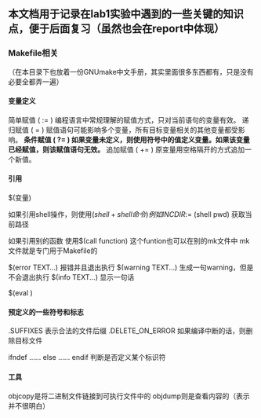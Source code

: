 ## 本文档用于记录在lab1实验中遇到的一些关键的知识点，便于后面复习（虽然也会在report中体现）

### Makefile相关

（在本目录下也放着一份GNUmake中文手册，其实里面很多东西都有，只是没有必要全都弄一遍）

#### 变量定义

简单赋值 ( := ) 编程语言中常规理解的赋值方式，只对当前语句的变量有效。
递归赋值 ( = ) 赋值语句可能影响多个变量，所有目标变量相关的其他变量都受影响。
**条件赋值 ( ?= ) 如果变量未定义，则使用符号中的值定义变量。如果该变量已经赋值，则该赋值语句无效。**
追加赋值 ( += ) 原变量用空格隔开的方式追加一个新值。

#### 引用

$(变量)

如果引用shell操作，则使用$(shell + shell命令)
例如
INCDIR	:=$ (shell pwd)
获取当前路径

如果引用别的函数
使用$(call function)
这个funtion也可以在别的mk文件中
mk文件就是专门用于Makefile的

$(error TEXT…)
报错并且退出执行
$(warning TEXT...)
生成一句warning，但是不会退出执行
$(info TEXT...)
显示一句话

$(eval )

#### 预定义的一些符号和标志
.SUFFIXES	表示合法的文件后缀
.DELETE_ON_ERROR	如果编译中断的话，则删除目标文件

ifndef
......
else
......
endif
判断是否定义某个标识符

#### 工具
objcopy是将二进制文件链接到可执行文件中的
objdump则是查看内容的（表示并不很明白）